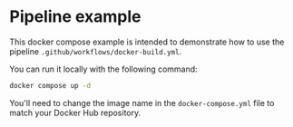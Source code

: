 # Pipeline example
This docker compose example is intended to demonstrate how to use the pipeline `.github/workflows/docker-build.yml`.

You can run it locally with the following command:
```bash
docker compose up -d
```

You'll need to change the image name in the `docker-compose.yml` file to match your Docker Hub repository.
